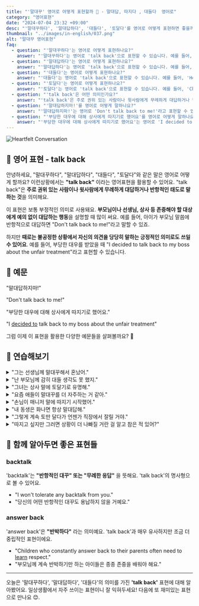 ```yaml
---
title: "'말대꾸' 영어로 어떻게 표현할까 🤨 - 말대답, 따지다 , 대들다  영어로"
category: "영어표현"
date: "2024-07-04 23:32 +09:00"
desc: "'말대꾸하다', '말대답하다', '대들다', '토달다'를 영어로 어떻게 표현하면 좋을까요? '말대답하지마!', '부당한 대우에 대해 상사에게 따지기로 했어요.' 등을 영어로 표현하는 법을 배워봅시다. 다양한 예문을 통해서 연습하고 본인의 표현으로 만들어 보세요."
thumbnail: "../images/in-english/037.png"
alt: "말대꾸 영어표현"
faq:
  - question: "'말대꾸하다'는 영어로 어떻게 표현하나요?"
    answer: "'말대꾸하다'는 영어로 'talk back'으로 표현할 수 있습니다. 예를 들어, 'Don't talk back to me!'는 '나에게 말대꾸하지 마!'라는 의미입니다."
  - question: "'말대답하다'는 영어로 어떻게 표현하나요?"
    answer: "'말대답하다'는 영어로 'talk back'으로 표현할 수 있습니다. 예를 들어, 'She got in trouble for talking back to her teacher.'는 '그녀는 선생님께 말대답해서 혼났어요.'라는 의미입니다."
  - question: "'대들다'는 영어로 어떻게 표현하나요?"
    answer: "'대들다'는 영어로 'talk back'으로 표현할 수 있습니다. 예를 들어, 'He was brave enough to talk back to his boss.'는 '그는 상사에게 당당히 대들 용기가 있었어요.'라는 의미입니다."
  - question: "'토달다'는 영어로 어떻게 표현하나요?"
    answer: "'토달다'는 영어로 'talk back'으로 표현할 수 있습니다. 예를 들어, 'Children should learn not to talk back.'는 '아이들은 토달지 않는 법을 배워야 해요.'라는 의미입니다."
  - question: "'talk back'은 어떤 의미인가요?"
    answer: "'talk back'은 주로 권위 있는 사람이나 윗사람에게 무례하게 대답하거나 반항적인 태도로 말하는 것을 의미합니다."
  - question: "'말대답하지마!'를 영어로 어떻게 말하나요?"
    answer: "'말대답하지마!'는 영어로 'Don't talk back to me!'라고 표현할 수 있습니다."
  - question: "'부당한 대우에 대해 상사에게 따지기로 했어요'를 영어로 어떻게 말하나요?"
    answer: "'부당한 대우에 대해 상사에게 따지기로 했어요'는 영어로 'I decided to talk back to my boss about the unfair treatment'라고 표현할 수 있습니다."
---
```


![Heartfelt Conversation](../images/in-english/037-1.avif)

## 🌟 영어 표현 - talk back

안녕하세요, "말대꾸하다", "말대답하다", "대들다", "토달다"와 같은 말은 영어로 어떻게 할까요? 이런상황에서는 **"talk back"** 이라는 영어표현을 활용할 수 있어요. "talk back"은 **주로 권위 있는 사람이나 윗사람에게 무례하게 대답하거나 반항적인 태도로 말하는 것**을 의미해요.

이 표현은 보통 부정적인 의미로 사용돼요. **부모님이나 선생님, 상사 등 존중해야 할 대상에게 예의 없이 대답하는 행동**을 설명할 때 많이 써요. 예를 들어, 아이가 부모님 말씀에 반항적으로 대답하면 "Don't talk back to me!"라고 말할 수 있죠.

하지만 **때로는 불공정한 상황에서 자신의 의견을 당당히 말하는 긍정적인 의미로도 쓰일 수 있어요**. 예를 들어, 부당한 대우를 받았을 때 "I decided to talk back to my boss about the unfair treatment"라고 표현할 수 있습니다.

<script async src="https://pagead2.googlesyndication.com/pagead/js/adsbygoogle.js?client=ca-pub-1465612013356152"
     crossorigin="anonymous"></script>
<!-- engple-horizontal-ad -->

<ins class="adsbygoogle"
     style="display:block"
     data-ad-client="ca-pub-1465612013356152"
     data-ad-slot="2106896038"
     data-ad-format="auto"
     data-full-width-responsive="true"></ins>

<script>
     (adsbygoogle = window.adsbygoogle || []).push({});
</script>

## 📖 예문

"말대답하지마!"

"Don't talk back to me!"

"부당한 대우에 대해 상사에게 따지기로 했어요."

"I [decided to](/blog/in-english/062.decide-to/) talk back to my boss about the unfair treatment"

그럼 이제 이 표현을 활용한 다양한 예문들을 살펴볼까요? 🚀

## 💬 연습해보기

<details>
<summary>"그는 선생님께 말대꾸해서 혼났어."</summary>
<span>"He got in trouble for talking back to the teacher."</span>
</details>

<details>
<summary>"난 부모님께 감히 대들 생각도 못 했지."</summary>
<span>"I never <a href="/blog/in-english/064.dare-to/">dared to</a> talk back to my parents."</span>
</details>

<details>
<summary>"그녀는 상사 말에 토달기로 유명해."</summary>
<span>"She's <a href="/blog/in-english/329.be-known-for/">known for</a> talking back to her boss."</span>
</details>

<details>
<summary>"요즘 애들이 말대꾸를 더 자주하는 거 같아."</summary>
<span>"Kids these days seem to talk back more <a href="/blog/in-english/326.often/">often</a>."</span>
</details>

<details>
<summary>"손님이 매니저 말에 따지기 시작했어."</summary>
<span>"The customer started talking back to the manager."</span>
</details>

<details>
<summary>"내 동생은 화나면 항상 말대답해."</summary>
<span>"My little brother always talks back when he's upset."</span>
</details>

<details>
<summary>"그렇게 계속 토만 달다가 언젠가 직장에서 잘릴 거야."</summary>
<span>"If you <a href="/blog/in-english/291.keep-ing/">keep talking</a> back like that, you're going to lose your job <a href="/blog/in-english/177.sooner-or-later/">sooner or later</a>."</span>
</details>

<details>
<summary>"따지고 싶지만 그러면 상황이 더 나빠질 거란 걸 알고 참은 적 있어?"</summary>
<span>"Have you ever been in a situation where you wanted to talk back but knew it would only make things worse?"</span>
</details>

## 🤝 함께 알아두면 좋은 표현들

### backtalk

'backtalk'는 **"반항적인 대꾸" 또는 "무례한 응답"** 을 뜻해요. 'talk back'의 명사형으로 볼 수 있어요.

- "I won't tolerate any backtalk from you."
- "당신의 어떤 반항적인 대꾸도 용납하지 않을 거예요."

### answer back

'answer back'은 **"반박하다"** 라는 의미예요. 'talk back'과 매우 유사하지만 조금 더 중립적인 표현이에요.

- "Children who constantly answer back to their parents often need to [learn](/blog/in-english/245.learn/) respect."
- "부모님께 계속 반박하기만 하는 아이들은 종종 존중을 배워야 해요."

---

오늘은 '말대꾸하다', '말대답하다', '대들다'의 의미를 가진 **'talk back'** 표현에 대해 알아봤어요. 일상생활에서 자주 쓰이는 표현이니 잘 익혀두세요! 다음에 또 재미있는 표현으로 만나요 😊.
